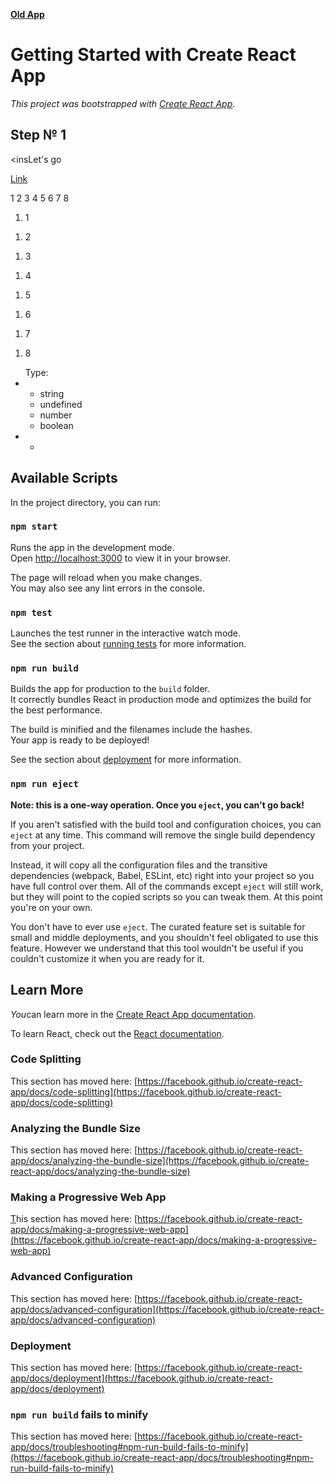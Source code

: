 <ins><b>Old App</b></ins>
# Getting Started with Create React App

<i>This project was bootstrapped with [Create React App](https://github.com/facebook/create-react-app).</i>

## Step № 1 
<insLet's go</ins>

<a href="https://github.com/Rustam200391/CourseMarket/edit/master/README.md">Link</a>
<td>
  <tr>1</tr>
  <tr>2</tr>
  <tr>3</tr>
  <tr>4</tr>
  <tr>5</tr>
  <tr>6</tr>
  <tr>7</tr>
  <tr>8</tr>
  <td>
    <ol>
      <li><tr>1</tr></li>
    </ol>
    <ol>
      <li><tr>2</tr></li>
    </ol>
    <ol>
      <li><tr>3</tr></li>
    </ol>
    <ol>
      <li><tr>4</tr></li>
    </ol>
     <ol>
      <li><tr>5</tr></li>
    </ol>
    <ol>
      <li><tr>6</tr> </li> 
    </ol>
    <ol>
      <li><tr>7</tr></li> 
    </ol>
    <ol>
      <li><tr>8</tr></li> 
    </ol>
   </td>
</td>

<td>
  <tr>
    <ul>Type:
      <li><td><tr><ul><li>string</li>
       <li>undefined</li>
        <li>number</li>
       <li>boolean</li></ul>
       <li><td><tr><ul><li><td><tr><ol></ol></tr></td></li></ul></tr></td></li>
    </ul>
  </tr>
</td>


## Available Scripts

In the project directory, you can run:

### `npm start`

Runs the app in the development mode.\
Open [http://localhost:3000](http://localhost:3000) to view it in your browser.

The page will reload when you make changes.\
You may also see any lint errors in the console.

### `npm test`

Launches the test runner in the interactive watch mode.\
See the section about [running tests](https://facebook.github.io/create-react-app/docs/running-tests) for more information.

### `npm run build`

Builds the app for production to the `build` folder.\
It correctly bundles React in production mode and optimizes the build for the best performance.

The build is minified and the filenames include the hashes.\
Your app is ready to be deployed!

See the section about [deployment](https://facebook.github.io/create-react-app/docs/deployment) for more information.

### `npm run eject`

**Note: this is a one-way operation. Once you `eject`, you can't go back!**

If you aren't satisfied with the build tool and configuration choices, you can `eject` at any time. This command will remove the single build dependency from your project.

Instead, it will copy all the configuration files and the transitive dependencies (webpack, Babel, ESLint, etc) right into your project so you have full control over them. All of the commands except `eject` will still work, but they will point to the copied scripts so you can tweak them. At this point you're on your own.

You don't have to ever use `eject`. The curated feature set is suitable for small and middle deployments, and you shouldn't feel obligated to use this feature. However we understand that this tool wouldn't be useful if you couldn't customize it when you are ready for it.

## Learn More

<i>You</i>can learn more in the [Create React App documentation](https://facebook.github.io/create-react-app/docs/getting-started).

To learn React, check out the [React documentation](https://reactjs.org/).

### Code Splitting

This section has moved here: [https://facebook.github.io/create-react-app/docs/code-splitting](https://facebook.github.io/create-react-app/docs/code-splitting)

### Analyzing the Bundle Size

This section has moved here: [https://facebook.github.io/create-react-app/docs/analyzing-the-bundle-size](https://facebook.github.io/create-react-app/docs/analyzing-the-bundle-size)

### Making a Progressive Web App

<ins>T</ins>his section has moved here: [https://facebook.github.io/create-react-app/docs/making-a-progressive-web-app](https://facebook.github.io/create-react-app/docs/making-a-progressive-web-app)

### Advanced Configuration

This section has moved here: [https://facebook.github.io/create-react-app/docs/advanced-configuration](https://facebook.github.io/create-react-app/docs/advanced-configuration)

### Deployment

This section has moved here: [https://facebook.github.io/create-react-app/docs/deployment](https://facebook.github.io/create-react-app/docs/deployment)

### `npm run build` fails to minify

This section has moved here: [https://facebook.github.io/create-react-app/docs/troubleshooting#npm-run-build-fails-to-minify](https://facebook.github.io/create-react-app/docs/troubleshooting#npm-run-build-fails-to-minify)
